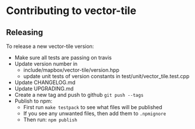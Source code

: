 # Contributing to vector-tile

## Releasing

To release a new vector-tile version:

 - Make sure all tests are passing on travis
 - Update version number in
   - include/mapbox/vector-tile/version.hpp
   - update unit tests of version constants in test/unit/vector_tile.test.cpp
 - Update CHANGELOG.md
 - Update UPGRADING.md
 - Create a new tag and push to github `git push --tags`
 - Publish to npm:
   - First run `make testpack` to see what files will be published
   - If you see any unwanted files, then add them to `.npmignore`
   - Then run: `npm publish`

